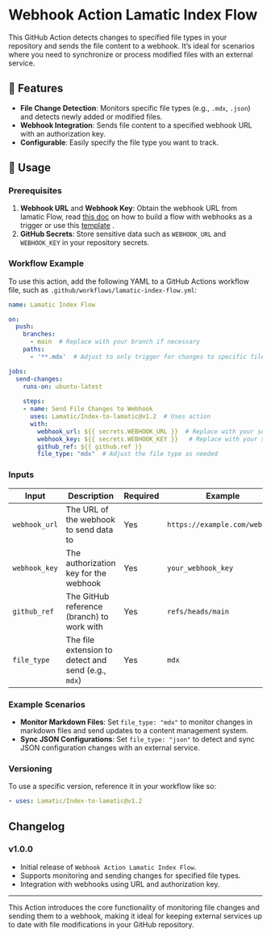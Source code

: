 # Webhook Action Lamatic Index Flow

This GitHub Action detects changes to specified file types in your repository and sends the file content to a webhook. It’s ideal for scenarios where you need to synchronize or process modified files with an external service.

## 📌 Features

- **File Change Detection**: Monitors specific file types (e.g., `.mdx`, `.json`) and detects newly added or modified files.
- **Webhook Integration**: Sends file content to a specified webhook URL with an authorization key.
- **Configurable**: Easily specify the file type you want to track.

## 🚀 Usage

### Prerequisites

1. **Webhook URL** and **Webhook Key**: Obtain the webhook URL from lamatic Flow, read [this doc](https://lamatic.ai/docs/interface/webhooks) on how to build a flow with webhooks as a trigger or use this [template](https://hub.lamatic.ai/templates/index-from-github) . 
2. **GitHub Secrets**: Store sensitive data such as `WEBHOOK_URL` and `WEBHOOK_KEY` in your repository secrets.

### Workflow Example

To use this action, add the following YAML to a GitHub Actions workflow file, such as `.github/workflows/lamatic-index-flow.yml`:

```yaml
name: Lamatic Index Flow

on:
  push:
    branches:
      - main  # Replace with your branch if necessary
    paths: 
      - '**.mdx'  # Adjust to only trigger for changes to specific file types

jobs:
  send-changes:
    runs-on: ubuntu-latest
    
    steps:
    - name: Send File Changes to Webhook
      uses: Lamatic/Index-to-lamatic@v1.2  # Uses action
      with:
        webhook_url: ${{ secrets.WEBHOOK_URL }}  # Replace with your secret
        webhook_key: ${{ secrets.WEBHOOK_KEY }}   # Replace with your secret
        github_ref: ${{ github.ref }}
        file_type: "mdx"  # Adjust the file type as needed
```

### Inputs

| Input         | Description                                          | Required | Example                      |
|---------------|------------------------------------------------------|----------|------------------------------|
| `webhook_url` | The URL of the webhook to send data to               | Yes      | `https://example.com/webhook`|
| `webhook_key` | The authorization key for the webhook                | Yes      | `your_webhook_key`           |
| `github_ref`  | The GitHub reference (branch) to work with           | Yes      | `refs/heads/main`            |
| `file_type`   | The file extension to detect and send (e.g., `mdx`)  | Yes      | `mdx`                        |

### Example Scenarios

- **Monitor Markdown Files**: Set `file_type: "mdx"` to monitor changes in markdown files and send updates to a content management system.
- **Sync JSON Configurations**: Set `file_type: "json"` to detect and sync JSON configuration changes with an external service.

### Versioning

To use a specific version, reference it in your workflow like so:

```yaml
- uses: Lamatic/Index-to-lamatic@v1.2
```

## Changelog

### v1.0.0

- Initial release of `Webhook Action Lamatic Index Flow`.
- Supports monitoring and sending changes for specified file types.
- Integration with webhooks using URL and authorization key.

---

This Action introduces the core functionality of monitoring file changes and sending them to a webhook, making it ideal for keeping external services up to date with file modifications in your GitHub repository.
